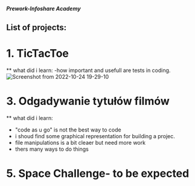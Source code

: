 ##### Prework-Infoshare Academy

## List of projects:


# 1. TicTacToe 
  ** what did i learn:
  -how important and usefull are tests in coding.
  ![Screenshot from 2022-10-24 19-29-10](https://user-images.githubusercontent.com/115525961/197589705-136043b4-a8ef-4a1d-8b8d-a5551518e3af.png)

# 3. Odgadywanie tytułów filmów
  ** what did i learn:
  - "code as u go" is not the best way to code
  - i shoud find some graphical representation for building a projec. 
  - file manipulations is a bit cleaer but need more work
  - thers many ways to do things

# 5. Space Challenge- to be expected



